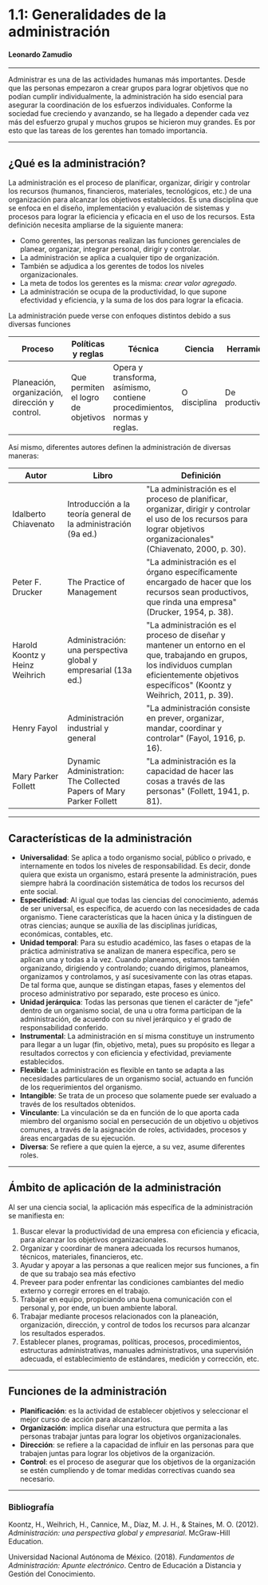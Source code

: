 # 1.1: Generalidades de la administración
#### Leonardo Zamudio

---

Administrar es una de las actividades humanas más importantes. Desde que las personas empezaron a crear grupos para lograr objetivos que no podían cumplir individualmente, la administración ha sido esencial para asegurar la coordinación de los esfuerzos individuales. Conforme la sociedad fue creciendo y avanzando, se ha llegado a depender cada vez más del esfuerzo grupal y muchos grupos se hicieron muy grandes. Es por esto que las tareas de los gerentes han tomado importancia.

---

## ¿Qué es la administración?

La administración es el proceso de planificar, organizar, dirigir y controlar los recursos (humanos, financieros, materiales, tecnológicos, etc.) de una organización para alcanzar los objetivos establecidos. Es una disciplina que se enfoca en el diseño, implementación y evaluación de sistemas y procesos para lograr la eficiencia y eficacia en el uso de los recursos. Esta definición necesita ampliarse de la siguiente manera:
- Como gerentes, las personas realizan las funciones gerenciales de planear, organizar, integrar personal, dirigir y controlar.
- La administración se aplica a cualquier tipo de organización.
- También se adjudica a los gerentes de todos los niveles organizacionales.
- La meta de todos los gerentes es la misma: *crear valor agregado*.
- La administración se ocupa de la productividad, lo que supone efectividad y eficiencia, y la suma de los dos para lograr la eficacia.

La administración puede verse con enfoques distintos debido a sus diversas funciones

|Proceso|Políticas y reglas|Técnica|Ciencia|Herramienta|
|---|---|---|---|---|
|Planeación, organización, dirección y control.|Que permiten el logro de objetivos|Opera y transforma, asímismo, contiene procedimientos, normas y reglas.|O disciplina|De productividad|

Así mismo, diferentes autores definen la administración de diversas maneras:

| Autor | Libro | Definición |
| --- | --- | --- |
| Idalberto Chiavenato | Introducción a la teoría general de la administración (9a ed.) | "La administración es el proceso de planificar, organizar, dirigir y controlar el uso de los recursos para lograr objetivos organizacionales" (Chiavenato, 2000, p. 30). |
| Peter F. Drucker | The Practice of Management | "La administración es el órgano específicamente encargado de hacer que los recursos sean productivos, que rinda una empresa" (Drucker, 1954, p. 38). |
| Harold Koontz y Heinz Weihrich | Administración: una perspectiva global y empresarial (13a ed.) | "La administración es el proceso de diseñar y mantener un entorno en el que, trabajando en grupos, los individuos cumplan eficientemente objetivos específicos" (Koontz y Weihrich, 2011, p. 39). |
| Henry Fayol | Administración industrial y general | "La administración consiste en prever, organizar, mandar, coordinar y controlar" (Fayol, 1916, p. 16). |
| Mary Parker Follett | Dynamic Administration: The Collected Papers of Mary Parker Follett | "La administración es la capacidad de hacer las cosas a través de las personas" (Follett, 1941, p. 81). |

---

## Características de la administración

- **Universalidad**: Se aplica a todo organismo social, público o privado, e internamente en todos los niveles de responsabilidad. Es decir, donde quiera que exista un organismo, estará presente la administración, pues siempre habrá la coordinación sistemática de todos los recursos del ente social.
- **Especificidad**: Al igual que todas las ciencias del conocimiento, además de ser universal, es específica, de acuerdo con las necesidades de cada organismo. Tiene características que la hacen única y la distinguen de otras ciencias; aunque se auxilia de las disciplinas jurídicas, económicas, contables, etc.
- **Unidad temporal**: Para su estudio académico, las fases o etapas de la práctica administrativa se analizan de manera específica, pero se aplican una y todas a la vez. Cuando planeamos, estamos también organizando, dirigiendo y controlando; cuando dirigimos, planeamos, organizamos y controlamos, y así sucesivamente con las otras etapas. De tal forma que, aunque se distingan etapas, fases y elementos del proceso administrativo por separado, este proceso es único.
- **Unidad jerárquica**: Todas las personas que tienen el carácter de "jefe" dentro de un organismo social, de una u otra forma participan de la administración, de acuerdo con su nivel jerárquico y el grado de responsabilidad conferido.
- **Instrumental**: La administración en sí misma constituye un instrumento para llegar a un lugar (fin, objetivo, meta), pues su propósito es llegar a resultados correctos y con eficiencia y efectividad, previamente establecidos.
- **Flexible**: La administración es flexible en tanto se adapta a las necesidades particulares de un organismo social, actuando en función de los requerimientos del organismo.
- **Intangible**: Se trata de un proceso que solamente puede ser evaluado a través de los resultados obtenidos.
- **Vinculante**: La vinculación se da en función de lo que aporta cada miembro del organismo social en persecución de un objetivo u objetivos comunes, a través de la asignación de roles, actividades, procesos y áreas encargadas de su ejecución.
- **Diversa**: Se refiere a que quien la ejerce, a su vez, asume diferentes roles.

---

## Ámbito de aplicación de la administración

Al ser una ciencia social, la aplicación más específica de la administración se manifiesta en:

1. Buscar elevar la productividad de una empresa con eficiencia y eficacia, para alcanzar los objetivos organizacionales.
2. Organizar y coordinar de manera adecuada los recursos humanos, técnicos, materiales, financieros, etc.
3. Ayudar y apoyar a las personas a que realicen mejor sus funciones, a fin de que su trabajo sea más efectivo
4. Preveer para poder enfrentar las condiciones cambiantes del medio externo y corregir errores en el trabajo.
5. Trabajar en equipo, propiciando una buena comunicación con el personal y, por ende, un buen ambiente laboral.
6. Trabajar mediante procesos relacionados con la planeación, organización, dirección, y control de todos los recursos para alcanzar los resultados esperados.
7. Establecer planes, programas, políticas, procesos, procedimientos, estructuras administrativas, manuales administrativos, una supervisión adecuada, el establecimiento de estándares, medición y corrección, etc.

---

## Funciones de la administración

- **Planificación**: es la actividad de establecer objetivos y seleccionar el mejor curso de acción para alcanzarlos.
- **Organización**: implica diseñar una estructura que permita a las personas trabajar juntas para lograr los objetivos organizacionales.
- **Dirección**: se refiere a la capacidad de influir en las personas para que trabajen juntas para lograr los objetivos de la organización.
- **Control**: es el proceso de asegurar que los objetivos de la organización se estén cumpliendo y de tomar medidas correctivas cuando sea necesario.

---

### Bibliografía

Koontz, H., Weihrich, H., Cannice, M., Díaz, M. J. H., & Staines, M. O. (2012). *Administración: una perspectiva global y empresarial*. McGraw-Hill Education.

Universidad Nacional Autónoma de México. (2018). *Fundamentos de Administración: Apunte electrónico*. Centro de Educación a Distancia y Gestión del Conocimiento.